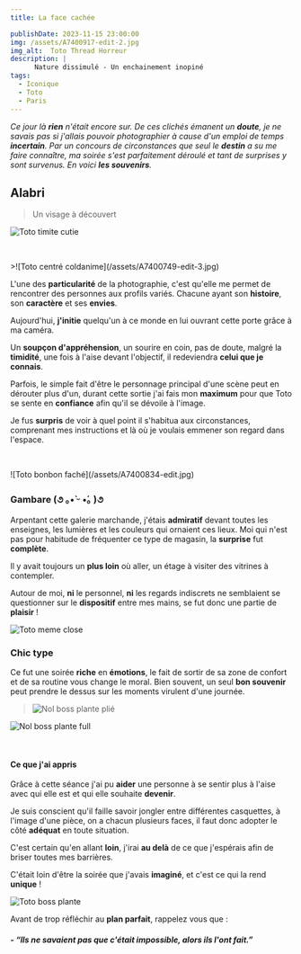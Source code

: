 ```yaml
---
title: La face cachée

publishDate: 2023-11-15 23:00:00
img: /assets/A7400917-edit-2.jpg
img_alt:  Toto Thread Horreur
description: |
      Nature dissimulé - Un enchainement inopiné  
tags:
  - Iconique
  - Toto
  - Paris
---
```


*Ce jour là **rien** n'était encore sur.
De ces clichés émanent un **doute**, je ne savais pas si j'allais pouvoir photographier à cause d'un emploi de temps **incertain**.
Par un concours de circonstances que seul le **destin** a su me faire connaître, ma soirée s'est parfaitement déroulé et tant de surprises y sont survenus. En voici **les souvenirs**.*


## Alabri
>Un visage à découvert

![Toto timite cutie](/assets/A7400753-edit.jpg)
<p>&nbsp;</p>
>![Toto centré coldanime](/assets/A7400749-edit-3.jpg)

L'une des **particularité** de la photographie, c'est qu'elle me permet de rencontrer des personnes aux profils variés. Chacune ayant son **histoire**, son **caractère** et ses **envies**.

Aujourd'hui, **j'initie** quelqu'un à ce monde en lui ouvrant cette porte grâce à ma caméra. 

Un **soupçon d'appréhension**, un sourire en coin, pas de doute, malgré la **timidité**, une fois à l'aise devant l'objectif, il redeviendra **celui que je connais**.

Parfois, le simple fait d'être le personnage principal d'une scène peut en dérouter plus d'un, durant cette sortie j'ai fais mon **maximum** pour que Toto se sente en **confiance** afin qu'il se dévoile à l'image.


Je fus **surpris** de voir à quel point il s'habitua aux circonstances, comprenant mes instructions et là où je voulais emmener son regard dans l'espace.

<p>&nbsp;</p>
![Toto bonbon faché](/assets/A7400834-edit.jpg)

### Gambare (૭ ｡•̀ ᵕ •́｡ )૭

Arpentant  cette galerie marchande, j'étais **admiratif** devant toutes les enseignes, les lumières et les couleurs qui ornaient ces lieux. Moi qui n'est pas pour habitude de fréquenter ce type de magasin, la **surprise** fut **complète**. 

Il y avait toujours un **plus loin** où aller, un étage à visiter des vitrines à contempler. 

Autour de moi, **ni** le personnel, **ni** les regards indiscrets ne semblaient se questionner sur le **dispositif** entre mes mains, se fut donc une partie de **plaisir** !

![Toto meme close ](/assets/A7400816-edit.jpg)


### Chic type
Ce fut une soirée **riche** en **émotions**, le fait de sortir de sa zone de confort et  de sa routine vous change le moral. Bien souvent, un seul **bon souvenir** peut prendre le dessus sur les moments virulent d'une journée.

>![Nol boss plante plié](/assets/A7401028-edit.jpg)
>
![Nol boss plante full](/assets/A7401060-edit.jpg)
<p>&nbsp;</p>

#### Ce que j'ai appris

Grâce à cette séance j'ai pu **aider** une personne à se sentir plus à l'aise avec qui elle est et qui elle souhaite **devenir**.

Je suis conscient qu'il faille savoir jongler entre différentes casquettes, à l'image d'une pièce, on a chacun plusieurs faces, il faut donc adopter le côté **adéquat** en toute situation.

C'est certain qu'en allant **loin**, j'irai **au delà** de ce que j'espérais afin de briser toutes mes barrières.

C'était loin d'être la soirée que j'avais **imaginé**, et c'est ce qui la rend **unique** !


![Toto boss plante](/assets/A7400950-edit.jpg)


Avant de trop réfléchir au **plan parfait**, rappelez vous que : 

##### - *“lls ne savaient pas que c'était impossible, alors ils l'ont fait.”*

